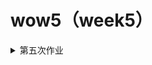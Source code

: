 # wow5（week5）
<details><summary>第五次作业</summary>

## 图文呈现

<b>学术圈对“未成年人犯罪”的关注，并不“象牙塔”！<b/>

10月20日，大连一10岁女孩小琪被同小区13岁男孩蔡某某杀害。蔡某某因未满14周岁，未达到法定刑事责任年龄，依法不予追究刑事责任。经公安机关批准，于10月24日依法对其进行收容教养。

因事态过于严重，无论现实生活还是网络空间，民众对此结果多表示不满。各界普遍将目光聚焦于法定的刑事责任年龄。恰逢未成年人保护法修法之年，此案也引发了各界对相关问题的讨论。<b>10月26日审议的预防未成年人犯罪法修订草案中，即包含学界和民间所呼吁的分级预防和细化教育矫治措施。<b/>

面对此类事件，往往不缺来自学界的声音。但因学者们常常致力于学术，所发表意见、看法总被诟病“过于象牙塔①，难以贴合实际”。1999年11月1日起，首部《中华人民共和国预防未成年人犯罪法》正式实施。近20年来，我国学界对“未成年人犯罪”这一话题的关注度如何？学界对“未成年人犯罪”的关注点发生了怎样的沿革？<b>真的过于“象牙塔”吗？<b/>

带着这些问题，笔者分析了1999年起至2018年底整整20年间中国知网（CNKI）文献关键词中包含“未成年人犯罪”和“刑事责任年龄”的中文文献的数据，试从文献发表量、文献关键词等角度来观学术视域下的“未成年人犯罪”。

- <b>20年来，学界对“未成年人犯罪”这一话题的关注并不缺位<b/>

20年间，在关键词中含有“未成年人犯罪”的文献共有3754篇。相比于总共的3866篇，这20年间所发表的相关文献数量占比高达97.10%。由此可见，<b>近20年来学界对“未成年人犯罪”的关注度之高。<b/>

当然，学界对该话题的关注度也并非呈逐年上升的态势，在2013年，相关文献发表数达到顶峰，为358篇。除此之外，在2001年、2008年、2016年分别达到小的高峰。

![image]()

2013年达到前所未有的峰值，跟业界的动态不无关系。2012年3月14日，第十一届全国人民代表大会第五次会议表决通过对《中华人民共和国刑事诉讼法》的修改；2012年10月26日第十一届全国人民代表大会常务委员会第二十九次会议完成对《中华人民共和国预防未成年人犯罪法》、《中华人民共和国未成年人保护法》的修正，三项法律均自2013年1月1日起施行。这三部法律的调整，极大程度上促成了2013年的文献高峰。笔者分析2013年的358篇文献，不难发现其中有多篇谈到《刑事诉讼法》中关于“未成年人犯罪”新增设的“附条件不起诉制度”。 

相比于对“未成年人犯罪”的讨论，学界对于“刑事责任年龄”的讨论则相对较少。但近年来，“未成年人犯罪”的恶性事件不断增多，如两年内已发生的3起“少年弑母案”，且逐渐呈现低龄化趋势，更多的学者认识到当前法律存在的漏洞，开始关注“刑事责任年龄”这一话题。通过知网数据可以观察到，2019年相关文献的发表量已超过2018年，知网预测值为“115”，或可迎来新的高峰。

由此可见，20年来，学界对于“未成年人犯罪”的关注一直处在与业界联动的状态，并未出现缺位。

- <b>20年来，学界对于“未成年人犯罪”的关注点并不偏颇<b/>

<b>对于“未成年人犯罪”这一话题的关注度不缺失，只能说明学界“在场”，并不能说学界在“控场”，是否“象牙塔”还要看其关注点是否准确。<b/>

在20年间发表的3754篇文献的所有关键词中，剔除“未成年人犯罪”，剔除出现频率低于30的关键词，得到如下的图表。从中可以清楚看到20年来学界对“未成年人犯罪”的关注多集中在“犯罪预防”“犯罪原因”“对策”等方面，这也是一直以来社会在“未成年人犯罪”这一议题上持续关注的几个方面。

![image]()

在近来引起关注的“刑事责任年龄”、2011年列入《中华人民共和国刑法》的“社区矫正”、2013年起确立的“附条件不起诉”制度等议题方面，学界也紧跟时代发展，有着较多的研究。可以说，学界和业界一直保持着双向的互动。学界在“未成年人犯罪”这一话题的讨论中，关注原有议题的同时，也紧跟着业界的实践，关注新生的议题。关注点始终“在线”。

20年来，学界对“未成年人犯罪”的关注没有缺失，关注点一直“在线”。象牙塔视域下对“未成年人犯罪”的关注，也就不“象牙塔”了。


<b>注：<b/>
①“象牙塔”：意为超脱现实社会，远离生活之外，躲进孤独舒适的个人小天地，凭借头脑从事写作活动的人。
  
## 过程步骤:

<b>1、信息、数据搜集<b/>

整个信息、数据搜集大概分为三个步骤，首先是在未确定选题方向的情况下，进行漫无目的地寻找。搜索各数据平台、门户网站，发现关于“未成年人犯罪”的数据非常少，较多的数据是出现在新闻报道中，且相对较为零散，不具有统一性。由此便想着先确定选题，但在数据极少的情况下确定选题是很困难的，便想着通过搜集资料来拓展自己的视野同时拓宽思维。在以“未成年人犯罪”为关键词进行检索之后，查找了几篇相关的论文。之后便想到为什么不去知网上面找呢？相对来说其更丰富且更加权威。在搜寻过程中，便观察到了知网上现成的数据，还有一些相对简单的可视化，突然想到之前看到过有专人所进行的文献统计研究，便想着要是能从文献的数据变化观测到“未成年人犯罪”的相关话题，或许也是一个不错的选题。由此便确定了知网这一数据来源，到我眼前的还是一个数据库。

<b>2、选题角度确立的过程<b/>

在找到合适的数据库之后，我开始思考选题角度，围绕学术对“未成年人犯罪”的关注有什么值得一论呢？在解决这一问题之前，我先对知网的数据获取、内容检索、数据可视化进行了深度的学习了解。在这一过程中，我发现学界对于“未成年人犯罪”的讨论还是有一定规律可寻的。由此便想到从这些规律入手，来看学界对“未成年人犯罪”这一话题的讨论。进而聚焦到“学界”这个名词，“学界”有什么特殊的？我所知道的是常言学界的学者都是处在“象牙塔”之中。进而思考，学界在“未成年人犯罪”这一话题上也是如此吗？我要一探究竟，通过数据来看看学界是不是缺乏关注、是不是关注得不到位。

<b>3、数据分析和呈现的考虑与步骤<b/>

-数据分析：知网数据已经有了一个比较清晰的数据库，我根据规范的检索步骤：选定“关键词”，以“未成年人犯罪”“刑事责任年龄”为关键词进行检索，剔除外文文献，从中截取了1999-2019年所需的数据，在数据清理过后进行分析。图二所需数据在知网平台也有相关统计，根据实际，人为剔除了“未成年人犯罪”这一超高频词汇以及频次低于30的短语词汇，在此基础上，也方便了可视化的呈现。

-数据可视化呈现：图片的主色调为：蓝色-红色-棕色，较为协调。

图一反映的是相关文献发表数量随年份的变化情况，用常规的折线图便可较好的呈现主要内容。同时把“未成年人犯罪”和“刑事责任年龄”放到一起讨论，可以形成整体的对比效果。通过标注峰值，也便于提炼出关键信息。

图二反映的是20年来相关文献的关注点，通过词频可视化可以清晰地看出重要的关注点。同时根据短语不同的含义进行三组分类，也便于观测出关键信息。

## 信息、数据来源：
1、中国知网（CNKI）：https://kns.cnki.net/kns/brief/default_result.aspx

2、谷歌搜索词条：

《中华人民共和国未成年人保护法》
中国人大网：http://www.npc.gov.cn/wxzl/gongbao/2013-02/25/content_1790872.htm

《中华人民共和国预防未成年人犯罪法》
中国人大网：http://www.npc.gov.cn/wxzl/gongbao/2000-12/07/content_5004741.htm

《中华人民共和国刑事诉讼法》
中国人大网：http://www.npc.gov.cn/wxzl/gongbao/2012-05/29/content_1728266.htm

3、澎湃新闻：https://thepaper.cn/newsDetail_forward_4791263
  
<details/>

# wow4（week4）
<details><summary>第四次作业</summary>

## 图文呈现

<b>上海实行生活垃圾分类回收，难在哪里？<b/>
                       
2019年1月31日，上海市十五届人大二次会议表决通过<b>《上海市生活垃圾管理条例》(以下简称《条例》)<b/>，并于7月1日正式开始实施。这意味着上海市生活垃圾全程分类迈入“法治时代”，由此也引起了全国各省市实行生活垃圾分类的连锁效应。给生活垃圾分类并合理回收处理，说起来容易，做起来却并不容易。<b>那么上海实行生活垃圾分类回收，难在哪里呢？<b/>

- <b>生活垃圾产生量大<b/>

生活垃圾能够顺利回收，有着主观和客观两方面的影响。主观层面，市民有没有垃圾分类回收的意识，有没有意识从源头来减少生活垃圾的产出？这些都对生活垃圾的回收带来影响。从统计层面来讲，市民有没有垃圾分类回收的意识，并没有统一的指标可以测量。但每年甚至每天的人均生活垃圾产出量却可以通过官方统计得到相应的数据。

通过分析2008至2017年上海市每年人均生活垃圾产出量，可以看出自2011年，上海市每年的人均生活垃圾产出量都在上升，且近两年上升明显。

![image](https://github.com/wow-127/Week1-zuoye/blob/master/2222.png)

以2017年的数据为例，上海市常住人口2418.33万人，全年产出生活垃圾900万吨，<b>每人每年产出生活垃圾约372Kg<b/>；与很早实行垃圾分类的日本首都东京都相比，东京都2017年常住人口（参与垃圾分类回收人员）为1362.70万人，全年产出生活垃圾441.7万吨，<b>每人每年产出生活垃圾约324Kg<b/>.，虽然差别不算太大，但整体上，2017年，上海每位市民比东京每位市民多产出垃圾96斤。由此看来，提升每位市民的环保意识，赶上这96斤垃圾的差距，还有很长一段路要走。

- <b>生活垃圾完全无害化处理仍较困难<b/>

除了垃圾产出环节，垃圾回收处理环节也是重要一环。分析国家统计局的垃圾清运数据，上海市2017年生活垃圾清运量为743.1万吨，生活垃圾无害化处理量也为743.1万吨，如此看来，上海市2017年生活垃圾无害化率为100%，在全国名利前茅，甚至超过其他几个直辖市。但是，上海市市容管理局统计的2017年生活垃圾产出总量为900万吨。国家统计局标准认为“生活垃圾产生量不易取得，可用清运量代替”，如果双方数据均可靠，可以理解为有156.9万吨垃圾并未进行最终的无害化处理。以此标准计算，2017年上海市生活垃圾无害化率仅为<b>82.6%<b/>，同时期的东京，生活垃圾在经过多次回收处理后，无害化处理率可达<b>99.9%<b/>。

![image](https://github.com/wow-127/Week1-zuoye/blob/master/1111.jpg)

据最新统计数据，上海市共有15个大型生活垃圾无害化处理厂，基本满足上海市整体的生活垃圾无害化处理。截止2017年底，共有32247处生活垃圾收集点，可用盛废物箱86246个，随着垃圾分类开始“定时定点”，生活垃圾收集点、废物箱或有减少趋势。垃圾分类的开展，就要淘汰或改造原本的垃圾转运车，上海市现已投放干垃圾车辆4000台，湿垃圾专用车920台，有害垃圾专用车16台。垃圾分类工作做好了，后期垃圾分类处理也要跟得上，这就需要在垃圾分类处理的硬件上下功夫了。只有这样，上海市实现生活垃圾完全无害化才有可能。

<b>注：<b/>
- 本条例所称的生活垃圾，是指在日常生活中或者为日常生活提供服务的活动中产生的固体废弃物以及法律、行政法规规定视为生活垃圾的固体废弃物。

- 生活垃圾清运量 指报告期收集和运送到各生活垃圾处理厂(场)和生活垃圾最终消纳点的生活垃圾数量。生活垃圾指城市日常生活或为城市日常生活提供服务的活动中产生的固体废物以及法律行政规定的视为城市生活垃圾的固体废物。包括：居民生活垃圾、商业垃圾、集市贸易市场垃圾、街道清扫垃圾、公共场所垃圾和机关、学校、厂矿等单位的生活垃圾。

- 生活垃圾无害化处理率 指报告期生活垃圾无害化处理量与生活垃圾产生量的比率。在统计上，由于生活垃圾产生量不易取得，可用清运量代替。计算公式为：

- 每年人均生活垃圾产出量 = 每年生活垃圾产出量 / 每年常住人口

## 数据来源：

1、《2018年上海统计年鉴》，上海市统计局
链接：http://tjj.sh.gov.cn/html/sjfb/201901/1003014.html

2、《2018年中国统计年鉴》，国家统计局
链接：http://www.stats.gov.cn/tjsj/ndsj/2018/indexch.htm

3、《日本的废物处理（平成29年度版）》，日本统计局
链接：http://www.stat.go.jp/

4、垃圾分类硬件设备——上海市市容管理局

## 参考资料：
1、《上海市生活垃圾管理条例》
链接：http://www.shanghai.gov.cn/nw2/nw2314/nw2319/nw12344/u26aw58275.html

2、《日本垃圾分类手册》
链接：https://m.book118.com/html/2018/0804/5234313021001304.shtm

3、上海垃圾分类执法三周数据出炉  看看新闻
链接：http://m.kankanews.com/n/1_8929064.html?utm_source=Baidu

4、2019年上半年上海市垃圾分类发展现状分析  中国产业信息网
链接：https://m.chyxx.com/view/787497.html


## 数据收集过程：

数据收集的过程大致是跟着选题的思路来的。提到垃圾，最先想到的便是“<b>上海垃圾分类<b/>”，因此有意要做一个关于垃圾分类的选题。但国内垃圾分类刚刚实行不久，相关的统计数据并不全面，便想到找一个国外实行垃圾分类较好的、跟上海有一定可比性的城市来做对比。日本刚好合适，因此最先去日本国家统计局找了关于“垃圾”的一些数据库，通过“时间”“关键词：垃圾”的分类筛选，找到最新的数据库是《日本的废物处理（平成29年度版）》，也即2017年度的数据。官网可以方便的下载PDF文档，下载之后通过软件进行转译，通篇阅读后，选取其中统计的东京都的数据进行分析。

接着查找国内的数据，先通过“垃圾”作为关键词进行检索。在国家统计局网站，关于“垃圾”的数据仅有《中国统计年鉴》中“资源与环境”部分有关于生活垃圾的少量数据；考虑到选题从“上海垃圾分类”切入，因此又前往上海市统计局进行相关数据的查询，以“垃圾”作为关键词，最先得到的是关于“垃圾分类”的新闻资讯还有关于居民进行“垃圾分类”满意度调查的文件，并无关于“垃圾”的相关数据库，进而翻阅《2018年上海统计年鉴》，才在其中找到关于生活垃圾和人口的部分数据。在Excel中进行关键数据的手动录入，进行相关的清理分析，得到需要的源数据。同时，在谷歌浏览器以“上海市垃圾分类数据”为关键词进行检索，得到关于上海市垃圾分类的一些新闻报道，通过其中引用的一些数据，找到源数据，如“干湿垃圾清运量”、“干湿垃圾车的投放量”等等。

期间也查看了纽约市政府网站，寻找关于垃圾分类回收的相关数据，不过此部分数据并未用上。

整个数据搜集过程，也让我发现，可能真的是因为实行垃圾分类回收时间比较久，日本统计局在垃圾回收方面，每年有着专门的年度报告，而我国在这方面还相对欠缺，相关数据统计略显粗糙。

## 数据分析和呈现步骤：

数据分析的过程大致跟着选题中想要探讨的问题延伸开来。上海市垃圾分类引起了很大的关注度，希望能够通过数据告诉读者上海市垃圾分类还要往哪些方面努力。

《2018年上海统计年鉴》有近30年来每年的生活垃圾统计数据，但是垃圾总量的变化多与每年常住人口的数量有关，便想到再从年检中找到关于人口的数据，截取近10年的数据，也即2008~2017年，将两个数据录入到excel表格中，通过计算得到每年人均生活垃圾产出量，这一数据相对来说更具有代表性，且与日本东京的数据具有可对比性。这一数据较为简单，通过图表呈现每年的数据走势即可，将源数据导入Tableau，利用它生成了正文的图一。

垃圾分类工作，一个是最初产出垃圾的环节，另一个则是回收处理垃圾的环节。整个数据搜集下来，关于上海市垃圾分类的数据并不多，《2018年中国统计年鉴》有各省、自治区、直辖市的生活垃圾无害化处理的相关数据，便考虑通过此数据来分析上海市生活垃圾处理的现状，但分析过程中，笔者发现上海市市容管理局和国家统计局统计的数据有些出入，通过分析统计指标，可以看出两者应均为真实数据，国家统计局选择了较为保守的“生活垃圾清运量”来代替“生活垃圾产生量”，上海市市容管理局则采用了后者。在数据呈现过程中，选择了“生活垃圾无害化处理率”这一指标，因为其有可比性。最初尝试使用矩形树图呈现这一数据，但因为数据间的差距较小，通过颜色不易进行区分，便最终尝试通过扇形玫瑰图来呈现，呈现国家统计局的数据，上海的无害化处理名列前茅，通过扇形玫瑰图可以清晰地看出这一趋势。但实际数据与日本东京相比，还有较大差距，这一部分数据在文字分析中进行了呈现。

除了图表呈现之外，生活垃圾清运设备方面的数据相对较为零散，但又是解释本题不可缺少的部分，便在文字中进行了呈现。


## 选择报道角度的思考过程：

“垃圾分类”这个词在今年算是比较火的。上海市垃圾分类的开展，引起了全国各省市的连锁反应，纷纷开始实行垃圾分类。可以说上海市是目前大城市中垃圾分类工作做得最好的，但往往“只有更好，没有最好”。笔者便思考“上海市垃圾分类回收工作，还有怎么变得更好呢？或者说现在在哪些方面存在欠缺呢？”想要回答这一问题，便要考虑到垃圾分类回收工作的全过程。从市民开始垃圾分类到分类的垃圾得到有效处理，每一环节都至关重要。市民层面，垃圾分类回收的意识不好通过数据进行呈现，但扔垃圾的数量是可以测量的，垃圾越多，垃圾分类的工作量就越大，这些还都是主观层面的问题；接着垃圾得到初步回收，生活垃圾清运、垃圾无害化处理，每个环节都需要完备的硬件配套设施。一方面可以通过实际统计的硬件数量进行呈现，另一方面通过最终的“生活垃圾无害化处理率”可以反映出当前上海的生活垃圾无害化处理能力，这算是生活垃圾分类的最终端，只有这一环节完备，生活垃圾分类才能真正发挥其价值。

当然，只谈上海市垃圾分类并不能说明太多问题，便想着跟当前世界上垃圾分类工作做得比较好的一些城市做对比，来看看上海市垃圾分类在哪些方面还可以进一步完善。因为日本垃圾分类工作实行较早，现已十分成熟，且东京虽没有上海人口多，但都称得上是国际大都市，人口构成也相近。

由此，便可以比较清晰的来回答题目中提到的问题：“上海实行生活垃圾分类回收，难在哪里？”

<details/>

# wow3（week3）
<details><summary>第三次作业</summary>
  
## Kaggle公开数据集：LGBT_Survey_DailyLife

- 链接：
https://www.kaggle.com/ruslankl/european-union-lgbt-survey-2012

- 数据集说明：

FRA（基本权利局）进行了一项<b>在线调查</b>，以确定居住在欧洲联盟和克罗地亚的女同性恋，男同性恋，双性恋和变性者（LGBT）人如何体验其基本权利的实现。调查产生的证据将支持制定更有效的法律和政策，以打击歧视，暴力和骚扰，改善全社会的平等待遇。在2009年第一份FRA报告关于基于性取向或性别认同的恐同症和歧视的FRA报告之后，这种在整个欧盟范围内进行调查的需求变得显而易见，因为该报告强调了缺乏可比数据。然后，欧盟委员会要求FRA收集整个欧盟在此问题上的可比数据。 FRA以在线调查的形式组织了数据收集，涵盖了所有欧盟成员国和克罗地亚。受访者年龄在18岁以上，并且匿名地将自己标识为女同性恋，男同性恋，双性恋或变性者。该调查已于2012年4月至7月在线提供所有23种欧盟官方语言（爱尔兰除外）以及加泰罗尼亚语，克罗地亚语，卢森堡语，俄语和土耳其语的可用信息。共有93,079名LGBT人员完成了调查。 FRA内部专家设计了这项调查，该调查由盖洛普（Gallup）实施，盖洛普是大规模调查的市场领导者之一。此外，包括ILGA-欧洲（欧洲国际女同性恋，男同性恋，双性恋，跨性别者和跨性别者协会地区）和跨性别者欧洲组织（TGEU）在内的民间社会组织提供了有关如何以最佳方式对待LGBT人群的建议。

## 数据处理说明：

本次我主要就样本的“CountryCode”和“subset：Bisexual men、	Bisexual women、	Gay	Lesbian、	Transgender”两个基本属性进行了分析，即各个国家或地区的样本中LGBT的具体分布。

## 使用工具及使用体会：

### Excel：

- 数据透视表：

![image](https://github.com/wow-127/Week1-zuoye/blob/master/1.png)

- 可视化呈现：面积堆叠图and条形堆叠图

![image](https://github.com/wow-127/Week1-zuoye/blob/master/2.png)
![image](https://github.com/wow-127/Week1-zuoye/blob/master/3.png)

- 使用体会：
Excel:生成条形堆叠图and面积堆叠图

* 优点:使用Excel最直观的感受是它很方便数据分析，在分析过程中利用<b>数据透视表</b>，得到想要的数据列表。在可视化方面，Excel可以直接根据数据生成图表，得到直观的可视化图片，也可根据具体内容设计图表、标题等。
* 缺点:可视化的图表不够美观，配色和图表形式缺乏美感；且可以可视化的图表类型并不多，都是最基本的折线图、条形图等。本次可视化呈现，在Excel里能比较好呈现的便是条形堆叠图和面积堆叠图。

### tableau（国外）:

- 可视化呈现：矩形树图

![image](https://github.com/wow-127/Week1-zuoye/blob/master/4.png)

- 使用体会：
使用tableau生成矩形树图，这是我首次使用这个可视化工具，直观感受是这个工具好强大。利用这个工具，一方面可以直接把源数据全部导入，在数据分析方面十分便捷；另一方面，在数据可视化方面，有着多种多样的呈现图表，其中比较吸引我的是地图呈现和一些比较新颖的图。但由于首次使用，对有些功能还不是特别熟悉，比如调整图中的标签大小等。考虑到本次我要做的是样本中国家地区和LGBT人群的分布情况，在LGBT的子集中，需要在图表中<b>既呈现出属性又呈现出数值</b>。tableau中十分人性化的设置了这个选项栏，然后我试着尝试使用比较新颖的矩形树图来呈现两者之间的关系，但是因为各数据间差异不算大，所以可视化效果虽然好看但对于内容的表达不是特别清晰。

* 优点：便于数据分析和呈现数据可视化
* 缺点：有使用期限，这一点不太好。

### Hanabi

- 可视化呈现：桑基图

![image](https://github.com/wow-127/Week1-zuoye/blob/master/5.jpg)

- 使用体会
Hanabi是比较早就知道的一个国内的可视化工具，对其比较了解。考虑到我打算呈现的数据关系，采用了桑基图。可以直观的看出，在这次的在线调查中，样本中LGBT人数控制的还是比较合理的。

* 优点：在数据可视化方面，可以呈现出比较美观且合理的图表
* 缺点：难以在工具中完成数据分析，对于数据的整洁性要求比较高，很多情况下，这个可视化工具要结合Excel或spss等数据分析工具来完成可视化的工作。

</details>

# wow2（week2）
<details><summary>第二次作业</summary>
  # 我国有哪些关于公共数据开放的条例或法规？
- 1.《上海市公共数据开放暂行办法》
信源：上海市人民政府网站

链接：http://www.shanghai.gov.cn/nw2/nw2314/nw2319/nw2407/nw45024/u26aw62638.html
- 2.《贵阳市大数据安全管理条例》
信源：贵阳市人大常委会办公厅官网

链接：https://www.gysrd.gov.cn/News_show.aspx?xid=3&lmid=203&&nid=8667

- 3.《全国人大常委会关于加强网络信息保护的决定》
信源：中国人大网

链接：http://www.npc.gov.cn/wxzl/gongbao/2013-04/16/content_1811077.htm

- 4.《电信和互联网用户个人信息保护规定》
信源：中华人民共和国工业和信息化部官网

链接：http://www.miit.gov.cn/n1146295/n1652858/n7280902/c3554785/content.html

- 5.《促进大数据发展行动纲要》
信源：中国政府网-国务院

链接：http://www.gov.cn/zhengce/content/2015-09/05/content_10137.htm

- 6.《中华人民共和国网络安全法》
信源：中国人大网

链接：http://www.npc.gov.cn/npc/c30834/201611/270b43e8b35e4f7ea98502b6f0e26f8a.shtml

- 7.《国家网络空间安全战略》
信源：中共中央网络安全和信息化委员会办公室

链接：http://www.cac.gov.cn/2016-12/27/c_1120195926.htm

- 8.《中华人民共和国政府信息公开条例》
信源：中国政府网-国务院

链接：http://www.gov.cn/zhengce/content/2019-04/15/content_5382991.htm

- 9.贵州省人民政府印发《关于加快大数据产业发展应用若干政策的意见》、《贵州省大数据产业发展应用规划纲要(2014—2020年)》的通知（黔府发〔2014〕5号）
信源：贵州省人民政府官网

链接：http://www.guizhou.gov.cn/zwgk/zcfg/szfwj_8191/qff_8193/201709/t20170925_821985.html

# 国内外有哪些数据开放平台？
- 1.中华人民共和国国家统计局及各省统计局
囊括各类政府数据

链接：http://www.stats.gov.cn/

- 2.中国互联网络信息中心（CNNIC）
关于互联网的相关数据，基本在这里都可以找到，且比较权威

链接：http://www.cnnic.net.cn/

- 3.阿里指数
最权威的电商行业价格、供应、采购趋势分析平台

链接：http://index.1688.com/

- 4.微博媒体矩阵势力榜
评估不同矩阵团体之间的媒体微博账号，比较权威

链接：https://v6.bang.weibo.com/xmt

- 5.艾瑞网
聚合互联网数据资讯

链接：http://www.iresearch.cn/mindex.shtml

- 6.世界各国经济指标
囊括世界各国的各类经济指标。在涉及到国家区域间的数据对比时，值得参考。

链接：https://zh.tradingeconomics.com/indicators

- 7.Data World
注册登录后可以直接搜索，有来自全世界比较丰富的数据

链接：https://data.world/

- 8.World Bank Open Data
除了提供数据外，还有交互呈现

链接：https://data.worldbank.org/

# 2012-2018年我国各季度GDP增速

- 统计指标：国内生产总值当季值（亿元）

- 数据页面：

![image](https://github.com/wow-127/Week1-zuoye/blob/master/36ebfabce47ce08c82f0bbcb205f40f.png)

![image](https://github.com/wow-127/Week1-zuoye/blob/master/2cb67cde3ae1b143eca24403eff30c4.png)

![image](https://github.com/wow-127/Week1-zuoye/blob/master/fa8d686f970671f64af78b0ba5f743a.png)

![image](https://github.com/wow-127/Week1-zuoye/blob/master/d3992088d71e200e64db79507cb103f.png)

![image](https://github.com/wow-127/Week1-zuoye/blob/master/cdd74d751079567dd309a033c9e2db4.png)

![image](https://github.com/wow-127/Week1-zuoye/blob/master/b6a6f02a52073e9a8cfd6f97717f181.png)

![image](https://github.com/wow-127/Week1-zuoye/blob/master/97f725011c7c03b896d4f8ee093031b.png)

![image](https://github.com/wow-127/Week1-zuoye/blob/master/534582dde6c14b24f1e10731b20526c.png)

![image](https://github.com/wow-127/Week1-zuoye/blob/master/3c14c0c1e82e0b6c0ced48bf2901e5a.png)


- 计算步骤：

2012-2013年第一季度：
（2013第一季度值-2012年第一季度值）/2012第一季度值

以此类推，即可

- 答案：

![image](https://github.com/wow-127/Week1-zuoye/blob/master/36ebfabce47ce08c82f0bbcb205f40f.png)

可视化呈现：
![image](https://github.com/wow-127/Week1-zuoye/blob/master/4626938b4e491b52c3fc435e1eb2566.png)

</details>


# wow(week1)
<details><summary>第一次作业</summary>
## 作业1-个人数据及手绘图片

### 个人每日消费数据

- 日期  时间（24h）	 金额	 类别
- 2019/9/23 7:47	     2.00 	食品
- 2019/9/23	9:47	     12.00 	食品
- 2019/9/23	12:05	    19.00 	食品
- 2019/9/23	15:11	     0.20 	打印
- 2019/9/23	15:32	2.00 	食品
- 2019/9/23	18:36	27.00 	食品
- 2019/9/24	12:17	15.00 	食品
- 2019/9/24	12:44	3.00 	购买流量
- 2019/9/25	9:52	2.00 	食品
- 2019/9/25	12:05	18.00 	食品
- 2019/9/25	15:16	30.00 	手机充值
- 2019/9/25	20:14	27.00 	食品
- 2019/9/26	12:19	28.50 	 食品
- 2019/9/26	13:05	1.00 	打印
- 2019/9/26	20:36	48.00 	食品
- 2019/9/27	0:38	5.50 	洗衣服
- 2019/9/27	11:56	10.00 	食品
- 2019/9/27	16:52	20.00 	转账
- 2019/9/27	22:14	46.00 	食品
- 2019/9/28	0:24	20.00 	转账
- 2019/9/28	9:54	1.00 	单车
- 2019/9/28	11:18	19.00 	食品
- 2019/9/28	20:41	55.00 	食品
- 2019/9/28	21:04	256.00 	火车票
- 2019/9/29	11:57	18.00 	食品
- 2019/9/29	13:41	1.50 	食品
- 2019/9/29	20:16	21.00 	食品

可视化图片：

![avatar](https://github.com/wow-127/wow1/blob/master/%E5%8F%AF%E8%A7%86%E5%8C%961.png)

# 数据搜集记录及感想

* 本次我收集的数据是一周内我个人的消费数据。最初，我打算选择自己的起床的时间的数据，收集两天之后觉得这个数据并不客观，因为在知道自己在收集数据的前提下，我有意把自己的起床时间限定在整点，同时控制自己的起床时间，这样一来，收集的数据并不能反映真实的我。

* 进而我转向收集自己的消费数据。一方面，消费数据是我自己创造出来的，真实可靠；另一方面，我不使用现金，所有的消费数据在“微信支付”“支付宝”“京东电商”等平台都有详细的账单记录，包括时间、商家、具体金额等。这样，我可以方便的对自己的消费数据进行汇总。由此我收集了自己9月23日-9月29日的个人消费数据，包括日期、具体时间、消费金额、消费类别（如上）。

* 在收集完源数据后，我开始思考如何将这些收集到的数据在一个可视化图表中呈现出来，在此期间我参考了Dear Data上的一些可视化作品，它们简单而美观。然后我开始思考，通过可视化我想要表达什么内容，且能够让观者一目了然。这时候我想到了“恩格尔系数”，作为一名大学生，我的“恩格尔系数”应该蛮高的，在这个图里我要通过消费金额反映出来我大部分钱都花在了“食品”上。其次，既然我大部分钱都花在了吃上，那么我的吃饭时间规律吗？是不是到了饭点我都去吃饭了？这个图里或许可以通过具体时间反映出来。带着这两个可视化呈现的目标，我进行了如上图的可视化设计，在一张二维图表中，包含了四个方面的信息，将所有搜集到的数据都包含进去，且想要表达的内容一目了然，这或许可以叫做“降维”？

* 从图中可以看出，除了给手机充值和为他人转账，我大部分钱都花在了吃上。在吃饭时间上，一般情况下不吃早饭；午饭时间相对规律，且花费金额较少。晚饭时间较为混乱，且花费金额较多。这个图表中圆的颜色或许用半透明的不同颜色区分效果更好，可视化呈现更加明显，因为绘制过程中没有彩笔，只通过黑白填充进行了简易区分。

* 在可视化结束后，我开始思考，个人的消费数据其实某种程度上可以反映一个人的生活消费习惯，也可以反映出一个人的经济水平。如果个人数据被泄漏，可能会有一些安全隐患。（比如实行精准诈骗等）

# 你认为在日常生活中，哪些数据是被搜集的？被谁搜集了？

* 从上文我搜集的个人消费数据出发，在大的方面，其实自己在“微信”“支付宝”“京东”等平台的消费记录，相关公司都会进行收集。通过分析我们的消费数据，获知我们的消费习惯，进而进行准确“投喂”。例如我在京东上搜索“羽毛球拍”关键词，在查看几个商家之后，之后几天京东界面每天给我推送羽毛球拍相关内容；今年暑假有机会对阿里巴巴总部进行了参观，它们的数据大屏让我叹为观止。通过淘宝交易数据，大屏上清晰的显示“河北省女性消费前三：皮包、内衣...”。这些单个的数据看不出什么，但是汇总成大数据，则具有极高的研究和可利用价值。

* 除了消费，我们的社交媒体数据也在被收集。以“抖音”短视频为例，在看过一两条关于某一内容的视频之后，接下来几天“抖音”天天推同质化视频，通过数据收集，在经过精准的算法投放，“抖音”后台投其所好，加快个人“信息茧房”的形成。

* 观照身边，个人数据也在无时无刻不被收集。学校在建立“数字化校园”的过程中，对我们的各项数据进行收集。如若学校的数字系统不够安全，我们的大量信息会被泄漏。在班级里，也常常统计无课表、姓名班级学号生日电话身份证号等内容。不管自愿不自愿，信息都被收集走，且有时不知用途。再者，有些时候朋友圈经常会有一些关于心理测试的H5等等，在收集外在数据（年龄、性别）之余，某种程度上这也在收集个人的“抽象”数据（价值观、心理状态等）。

* 总的来看，在不论我们知情不知情、自愿不自愿的情况下，商业机构、政府部门、学校、身边的人都在收集着我们的数据。

</details>
